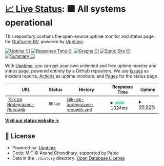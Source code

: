 # [📈 Live Status](https://Graficelly-BV.github.io/status.kobr.nl): <!--live status--> **🟩 All systems operational**

This repository contains the open-source uptime monitor and status page for [Graficelly-BV](https://Graficelly-BV.github.io/status.kobr.nl), powered by [Upptime](https://github.com/upptime/upptime).

[![Uptime CI](https://github.com/Graficelly-BV/status.kobr.nl/workflows/Uptime%20CI/badge.svg)](https://github.com/Graficelly-BV/status.kobr.nl/actions?query=workflow%3A%22Uptime+CI%22)
[![Response Time CI](https://github.com/Graficelly-BV/status.kobr.nl/workflows/Response%20Time%20CI/badge.svg)](https://github.com/Graficelly-BV/status.kobr.nl/actions?query=workflow%3A%22Response+Time+CI%22)
[![Graphs CI](https://github.com/Graficelly-BV/status.kobr.nl/workflows/Graphs%20CI/badge.svg)](https://github.com/Graficelly-BV/status.kobr.nl/actions?query=workflow%3A%22Graphs+CI%22)
[![Static Site CI](https://github.com/Graficelly-BV/status.kobr.nl/workflows/Static%20Site%20CI/badge.svg)](https://github.com/Graficelly-BV/status.kobr.nl/actions?query=workflow%3A%22Static+Site+CI%22)
[![Summary CI](https://github.com/Graficelly-BV/status.kobr.nl/workflows/Summary%20CI/badge.svg)](https://github.com/Graficelly-BV/status.kobr.nl/actions?query=workflow%3A%22Summary+CI%22)

With [Upptime](https://upptime.js.org), you can get your own unlimited and free uptime monitor and status page, powered entirely by a GitHub repository. We use [Issues](https://github.com/Graficelly-BV/status.kobr.nl/issues) as incident reports, [Actions](https://github.com/Graficelly-BV/status.kobr.nl/actions) as uptime monitors, and [Pages](https://Graficelly-BV.github.io/status.kobr.nl) for the status page.

<!--start: status pages-->
<!-- This summary is generated by Upptime (https://github.com/upptime/upptime) -->
<!-- Do not edit this manually, your changes will be overwritten -->
<!-- prettier-ignore -->
| URL | Status | History | Response Time | Uptime |
| --- | ------ | ------- | ------------- | ------ |
| <img alt="" src="https://icons.duckduckgo.com/ip3/www.kobr.nl.ico" height="13"> [Kijk op Bodegraven-Reeuwijk](https://www.kobr.nl) | 🟩 Up | [kijk-op-bodegraven-reeuwijk.yml](https://github.com/Graficelly-BV/status.kobr.nl/commits/HEAD/history/kijk-op-bodegraven-reeuwijk.yml) | <details><summary><img alt="Response time graph" src="./graphs/kijk-op-bodegraven-reeuwijk/response-time-week.png" height="20"> 1024ms</summary><br><a href="https://Graficelly-BV.github.io/status.kobr.nl/history/kijk-op-bodegraven-reeuwijk"><img alt="Response time 1034" src="https://img.shields.io/endpoint?url=https%3A%2F%2Fraw.githubusercontent.com%2FGraficelly-BV%2Fstatus.kobr.nl%2FHEAD%2Fapi%2Fkijk-op-bodegraven-reeuwijk%2Fresponse-time.json"></a><br><a href="https://Graficelly-BV.github.io/status.kobr.nl/history/kijk-op-bodegraven-reeuwijk"><img alt="24-hour response time 1136" src="https://img.shields.io/endpoint?url=https%3A%2F%2Fraw.githubusercontent.com%2FGraficelly-BV%2Fstatus.kobr.nl%2FHEAD%2Fapi%2Fkijk-op-bodegraven-reeuwijk%2Fresponse-time-day.json"></a><br><a href="https://Graficelly-BV.github.io/status.kobr.nl/history/kijk-op-bodegraven-reeuwijk"><img alt="7-day response time 1024" src="https://img.shields.io/endpoint?url=https%3A%2F%2Fraw.githubusercontent.com%2FGraficelly-BV%2Fstatus.kobr.nl%2FHEAD%2Fapi%2Fkijk-op-bodegraven-reeuwijk%2Fresponse-time-week.json"></a><br><a href="https://Graficelly-BV.github.io/status.kobr.nl/history/kijk-op-bodegraven-reeuwijk"><img alt="30-day response time 1036" src="https://img.shields.io/endpoint?url=https%3A%2F%2Fraw.githubusercontent.com%2FGraficelly-BV%2Fstatus.kobr.nl%2FHEAD%2Fapi%2Fkijk-op-bodegraven-reeuwijk%2Fresponse-time-month.json"></a><br><a href="https://Graficelly-BV.github.io/status.kobr.nl/history/kijk-op-bodegraven-reeuwijk"><img alt="1-year response time 1034" src="https://img.shields.io/endpoint?url=https%3A%2F%2Fraw.githubusercontent.com%2FGraficelly-BV%2Fstatus.kobr.nl%2FHEAD%2Fapi%2Fkijk-op-bodegraven-reeuwijk%2Fresponse-time-year.json"></a></details> | <details><summary><a href="https://Graficelly-BV.github.io/status.kobr.nl/history/kijk-op-bodegraven-reeuwijk">99.92%</a></summary><a href="https://Graficelly-BV.github.io/status.kobr.nl/history/kijk-op-bodegraven-reeuwijk"><img alt="All-time uptime 99.97%" src="https://img.shields.io/endpoint?url=https%3A%2F%2Fraw.githubusercontent.com%2FGraficelly-BV%2Fstatus.kobr.nl%2FHEAD%2Fapi%2Fkijk-op-bodegraven-reeuwijk%2Fuptime.json"></a><br><a href="https://Graficelly-BV.github.io/status.kobr.nl/history/kijk-op-bodegraven-reeuwijk"><img alt="24-hour uptime 99.44%" src="https://img.shields.io/endpoint?url=https%3A%2F%2Fraw.githubusercontent.com%2FGraficelly-BV%2Fstatus.kobr.nl%2FHEAD%2Fapi%2Fkijk-op-bodegraven-reeuwijk%2Fuptime-day.json"></a><br><a href="https://Graficelly-BV.github.io/status.kobr.nl/history/kijk-op-bodegraven-reeuwijk"><img alt="7-day uptime 99.92%" src="https://img.shields.io/endpoint?url=https%3A%2F%2Fraw.githubusercontent.com%2FGraficelly-BV%2Fstatus.kobr.nl%2FHEAD%2Fapi%2Fkijk-op-bodegraven-reeuwijk%2Fuptime-week.json"></a><br><a href="https://Graficelly-BV.github.io/status.kobr.nl/history/kijk-op-bodegraven-reeuwijk"><img alt="30-day uptime 99.98%" src="https://img.shields.io/endpoint?url=https%3A%2F%2Fraw.githubusercontent.com%2FGraficelly-BV%2Fstatus.kobr.nl%2FHEAD%2Fapi%2Fkijk-op-bodegraven-reeuwijk%2Fuptime-month.json"></a><br><a href="https://Graficelly-BV.github.io/status.kobr.nl/history/kijk-op-bodegraven-reeuwijk"><img alt="1-year uptime 99.97%" src="https://img.shields.io/endpoint?url=https%3A%2F%2Fraw.githubusercontent.com%2FGraficelly-BV%2Fstatus.kobr.nl%2FHEAD%2Fapi%2Fkijk-op-bodegraven-reeuwijk%2Fuptime-year.json"></a></details>

<!--end: status pages-->

[**Visit our status website →**](https://Graficelly-BV.github.io/status.kobr.nl)

## 📄 License

- Powered by: [Upptime](https://github.com/upptime/upptime)
- Code: [MIT](./LICENSE) © [Anand Chowdhary](https://anandchowdhary.com), supported by [Pabio](https://pabio.com)
- Data in the `./history` directory: [Open Database License](https://opendatacommons.org/licenses/odbl/1-0/)
